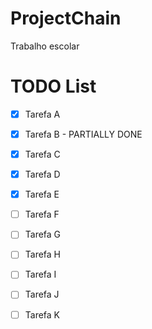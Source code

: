 # ProjectChain
Trabalho escolar


# TODO List

- [X] Tarefa A
- [X] Tarefa B - PARTIALLY DONE
- [X] Tarefa C
- [X] Tarefa D
- [X] Tarefa E
- [ ] Tarefa F
- [ ] Tarefa G
- [ ] Tarefa H
- [ ] Tarefa I
- [ ] Tarefa J
- [ ] Tarefa K


